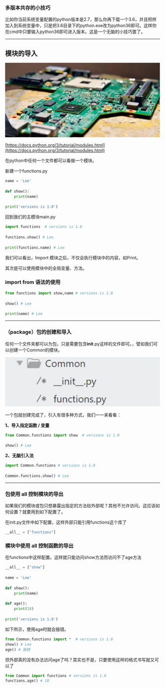### 多版本共存的小技巧

比如你当前系统变量配置的python版本是2.7，那么你再下载一个3.6，并且照样加入到系统变量中，只是把3.6目录下的python.exe改为python36即可。这样你在cmd中只要输入python36即可进入版本。这是一个无脑的小技巧罢了。

---

## 模块的导入

![](/assets/asdasdimport.png)

[https://docs.python.org/3/tutorial/modules.html](https://docs.python.org/3/tutorial/modules.html)

在python中任何一个文件都可以看做一个模块。

新建一个functions.py

```py
name = 'Lee'

def show():
    print(name)

print('versions is 1.0')
```

回到我们的主模块main.py

```py
import functions  # versions is 1.0

functions.show() # Lee

print(functions.name) # Lee
```

我们可以看出，Import 模块之后，不仅会执行模块中的内容，如Print。

其次是可以使用模块中的全局变量、方法。

### import from 语法的使用

```py
from functions import show,name # versions is 1.0

show() # Lee

print(name) # Lee
```

---

### （package）包的创建和导入

任何一个文件夹都可以为包，只是需要包含**init**.py这样的文件即可。，譬如我们可以创建一个Common的模块。

![](/assets/123123123import.png)

一个包就创建完成了，引入有很多种方式，我们一一来看看：

**1、导入指定函数 / 变量**

```py
from Common.functions import show  # versions is 1.0

show() # Lee
```

**2、无脑引入法**

```py
import Common.functions # versions is 1.0

Common.functions.show() # Lee
```

---

### 包使用 all 控制模块的导出

如果我们的模块或包只想暴露出指定的方法给外部呢？其他不允许访问。这应该如何设置？就要用到如下配置了。

在init.py文件中如下配置，这样外部只能引用functions这个库了

```py
__all__ = ["functions"]
```

### 模块中使用 all 控制函数的导出

在functions中这样配置。这样就只能访问show方法而访问不了age方法

```py
__all__ = ["show"]

name = 'Lee'

def show():
    print(name)

def age():
    print(18)

print('versions is 1.0')
```

如下所示，使用age时就会报错。

```py
from Common.functions import *  # versions is 1.0
show() # Lee 
age() # 报错
```

但外部真的没有办法访问age了吗？其实也不是，只要使用这样的格式书写就又可以了

```py
from Common import functions # versions is 1.0
functions.age() # 18
```



